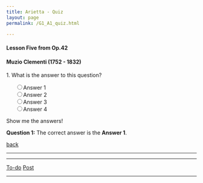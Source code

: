```yaml
---
title: Arietta - Quiz
layout: page
permalink: /G1_A1_quiz.html

---
```



#### Lesson Five from Op.42

#### Muzio Clementi (1752 - 1832)

<script type="text/javascript" src="https://raw.githubusercontent.com/Stuartbriner/portland/gh-pages/jquery.js"></script>
<script type="text/javascript" src="https://raw.githubusercontent.com/Stuartbriner/portland/gh-pages/quiz-1.js"></script>

<p class="question">1. What is the answer to this question?</p>
<ul class="answers">
<input type="radio" name="q1" value="a" id="q1a"><label for="q1a">Answer 1</label><br/>
<input type="radio" name="q1" value="b" id="q1b"><label for="q1b">Answer 2</label><br/>
<input type="radio" name="q1" value="c" id="q1c"><label for="q1c">Answer 3</label><br/>
<input type="radio" name="q1" value="d" id="q1d"><label for="q1d">Answer 4</label><br/>
</ul>


<div id="results">
Show me the answers!
</div>
<div id="category1">
<p><strong>Question 1:</strong> The correct answer is the <strong>Answer 1</strong>.</p>
</div>




[back](G1_A1_pathway2)

***
***
[To-do](todo)
[Post](post)
***










